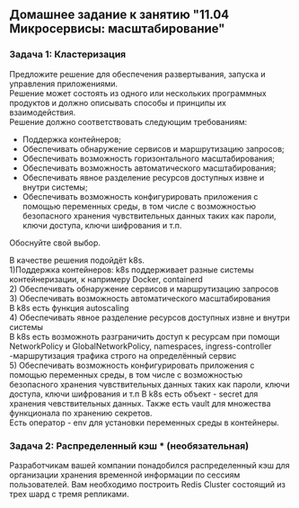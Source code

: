 ## Домашнее задание к занятию "11.04 Микросервисы: масштабирование" </br>
### Задача 1: Кластеризация </br>
Предложите решение для обеспечения развертывания, запуска и управления приложениями. </br>
Решение может состоять из одного или нескольких программных продуктов и должно описывать способы и принципы их взаимодействия. </br>
Решение должно соответствовать следующим требованиям: </br>
- Поддержка контейнеров;
- Обеспечивать обнаружение сервисов и маршрутизацию запросов;
- Обеспечивать возможность горизонтального масштабирования;
- Обеспечивать возможность автоматического масштабирования;
- Обеспечивать явное разделение ресурсов доступных извне и внутри системы;
- Обеспечивать возможность конфигурировать приложения с помощью переменных среды, в том числе с возможностью безопасного хранения чувствительных данных таких как пароли, ключи доступа, ключи шифрования и т.п.

Обоснуйте свой выбор.

В качестве решения подойдёт k8s. </br>
1)Поддержка контейнеров: k8s поддерживает разные системы контейнеризации, к напримеру Docker, containerd </br>
2) Обеспечивать обнаружение сервисов и маршрутизацию запросов </br>
3) Обеспечивать возможность автоматического масштабирования </br>
В k8s есть функция autoscaling </br>
4) Обеспечивать явное разделение ресурсов доступных извне и внутри системы </br>
В k8s есть возможноть разграничить доступ к ресурсам при помощи NetworkPolicy и GlobalNetworkPolicy, namespaces, ingress-controller -маршрутизация трафика строго на определённый сервис </br>
5) Обеспечивать возможность конфигурировать приложения с помощью переменных среды, в том числе с возможностью безопасного хранения чувствительных данных таких как пароли, ключи доступа, ключи шифрования и т.п
В k8s есть объект - secret для хранения чевствительных данных. Также есть vault для множества функционала по хранению секретов.</br>
Есть оператор - env для установки переменных среды в контейнеры. </br>


### Задача 2: Распределенный кэш * (необязательная)

Разработчикам вашей компании понадобился распределенный кэш для организации хранения временной информации по сессиям пользователей.
Вам необходимо построить Redis Cluster состоящий из трех шард с тремя репликами.
